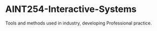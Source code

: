 # AINT254-Interactive-Systems
 Tools and methods used in industry, developing Professional practice.
